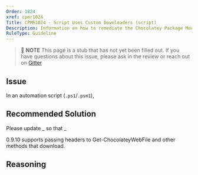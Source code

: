 ```yaml
---
Order: 1024
xref: cpmr1024
Title: CPMR1024 - Script Uses Custom Downloaders (script)
Description: Information on how to remediate the Chocolatey Package Moderation Rule 1024
RuleType: Guideline
---
```


> :memo: **NOTE** This page is a stub that has not yet been filled out. If you have questions about this issue, please ask in the review or reach out on [Gitter](https://gitter.im/chocolatey/chocolatey.org)

## Issue

In an automation script (`.ps1`/`.psm1`),

## Recommended Solution

Please update _ so that _

0.9.10 supports passing headers to Get-ChocolateyWebFile and other methods that download.

## Reasoning
